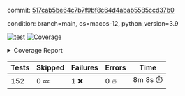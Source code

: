 commit: [517cab5be64c7b7f9bf8c64d4abab5585ccd37b0](https://github.com/rcmdnk/homebrew-file/tree/517cab5be64c7b7f9bf8c64d4abab5585ccd37b0)

condition: branch=main, os=macos-12, python_version=3.9

[![test](https://github.com/rcmdnk/homebrew-file/actions/workflows/test.yml/badge.svg)](https://github.com/rcmdnk/homebrew-file/actions/runs/6209462929)
<a href="https://github.com/rcmdnk/homebrew-file/blob/517cab5be64c7b7f9bf8c64d4abab5585ccd37b0/README.md"><img alt="Coverage" src="https://img.shields.io/badge/Coverage-54%25-orange.svg" /></a><details><summary>Coverage Report </summary><table><tr><th>File</th><th>Stmts</th><th>Miss</th><th>Cover</th><th>Missing</th></tr><tbody><tr><td colspan="5"><b>bin</b></td></tr><tr><td>&nbsp; &nbsp;<a href="https://github.com/rcmdnk/homebrew-file/blob/517cab5be64c7b7f9bf8c64d4abab5585ccd37b0/bin/brew-file">brew-file</a></td><td>1884</td><td>861</td><td>54%</td><td><a href="https://github.com/rcmdnk/homebrew-file/blob/517cab5be64c7b7f9bf8c64d4abab5585ccd37b0/bin/brew-file#L43-L58">43&ndash;58</a>, <a href="https://github.com/rcmdnk/homebrew-file/blob/517cab5be64c7b7f9bf8c64d4abab5585ccd37b0/bin/brew-file#L63-L65">63&ndash;65</a>, <a href="https://github.com/rcmdnk/homebrew-file/blob/517cab5be64c7b7f9bf8c64d4abab5585ccd37b0/bin/brew-file#L158">158</a>, <a href="https://github.com/rcmdnk/homebrew-file/blob/517cab5be64c7b7f9bf8c64d4abab5585ccd37b0/bin/brew-file#L273">273</a>, <a href="https://github.com/rcmdnk/homebrew-file/blob/517cab5be64c7b7f9bf8c64d4abab5585ccd37b0/bin/brew-file#L292">292</a>, <a href="https://github.com/rcmdnk/homebrew-file/blob/517cab5be64c7b7f9bf8c64d4abab5585ccd37b0/bin/brew-file#L357">357</a>, <a href="https://github.com/rcmdnk/homebrew-file/blob/517cab5be64c7b7f9bf8c64d4abab5585ccd37b0/bin/brew-file#L360-L363">360&ndash;363</a>, <a href="https://github.com/rcmdnk/homebrew-file/blob/517cab5be64c7b7f9bf8c64d4abab5585ccd37b0/bin/brew-file#L377-L382">377&ndash;382</a>, <a href="https://github.com/rcmdnk/homebrew-file/blob/517cab5be64c7b7f9bf8c64d4abab5585ccd37b0/bin/brew-file#L420-L425">420&ndash;425</a>, <a href="https://github.com/rcmdnk/homebrew-file/blob/517cab5be64c7b7f9bf8c64d4abab5585ccd37b0/bin/brew-file#L437">437</a>, <a href="https://github.com/rcmdnk/homebrew-file/blob/517cab5be64c7b7f9bf8c64d4abab5585ccd37b0/bin/brew-file#L440">440</a>, <a href="https://github.com/rcmdnk/homebrew-file/blob/517cab5be64c7b7f9bf8c64d4abab5585ccd37b0/bin/brew-file#L645">645</a>, <a href="https://github.com/rcmdnk/homebrew-file/blob/517cab5be64c7b7f9bf8c64d4abab5585ccd37b0/bin/brew-file#L647">647</a>, <a href="https://github.com/rcmdnk/homebrew-file/blob/517cab5be64c7b7f9bf8c64d4abab5585ccd37b0/bin/brew-file#L649">649</a>, <a href="https://github.com/rcmdnk/homebrew-file/blob/517cab5be64c7b7f9bf8c64d4abab5585ccd37b0/bin/brew-file#L666-L670">666&ndash;670</a>, <a href="https://github.com/rcmdnk/homebrew-file/blob/517cab5be64c7b7f9bf8c64d4abab5585ccd37b0/bin/brew-file#L683-L688">683&ndash;688</a>, <a href="https://github.com/rcmdnk/homebrew-file/blob/517cab5be64c7b7f9bf8c64d4abab5585ccd37b0/bin/brew-file#L698">698</a>, <a href="https://github.com/rcmdnk/homebrew-file/blob/517cab5be64c7b7f9bf8c64d4abab5585ccd37b0/bin/brew-file#L714">714</a>, <a href="https://github.com/rcmdnk/homebrew-file/blob/517cab5be64c7b7f9bf8c64d4abab5585ccd37b0/bin/brew-file#L718-L722">718&ndash;722</a>, <a href="https://github.com/rcmdnk/homebrew-file/blob/517cab5be64c7b7f9bf8c64d4abab5585ccd37b0/bin/brew-file#L740-L754">740&ndash;754</a>, <a href="https://github.com/rcmdnk/homebrew-file/blob/517cab5be64c7b7f9bf8c64d4abab5585ccd37b0/bin/brew-file#L847-L862">847&ndash;862</a>, <a href="https://github.com/rcmdnk/homebrew-file/blob/517cab5be64c7b7f9bf8c64d4abab5585ccd37b0/bin/brew-file#L890">890</a>, <a href="https://github.com/rcmdnk/homebrew-file/blob/517cab5be64c7b7f9bf8c64d4abab5585ccd37b0/bin/brew-file#L901-L902">901&ndash;902</a>, <a href="https://github.com/rcmdnk/homebrew-file/blob/517cab5be64c7b7f9bf8c64d4abab5585ccd37b0/bin/brew-file#L910">910</a>, <a href="https://github.com/rcmdnk/homebrew-file/blob/517cab5be64c7b7f9bf8c64d4abab5585ccd37b0/bin/brew-file#L923-L928">923&ndash;928</a>, <a href="https://github.com/rcmdnk/homebrew-file/blob/517cab5be64c7b7f9bf8c64d4abab5585ccd37b0/bin/brew-file#L932-L934">932&ndash;934</a>, <a href="https://github.com/rcmdnk/homebrew-file/blob/517cab5be64c7b7f9bf8c64d4abab5585ccd37b0/bin/brew-file#L938-L941">938&ndash;941</a>, <a href="https://github.com/rcmdnk/homebrew-file/blob/517cab5be64c7b7f9bf8c64d4abab5585ccd37b0/bin/brew-file#L1034-L1036">1034&ndash;1036</a>, <a href="https://github.com/rcmdnk/homebrew-file/blob/517cab5be64c7b7f9bf8c64d4abab5585ccd37b0/bin/brew-file#L1039">1039</a>, <a href="https://github.com/rcmdnk/homebrew-file/blob/517cab5be64c7b7f9bf8c64d4abab5585ccd37b0/bin/brew-file#L1045">1045</a>, <a href="https://github.com/rcmdnk/homebrew-file/blob/517cab5be64c7b7f9bf8c64d4abab5585ccd37b0/bin/brew-file#L1065-L1068">1065&ndash;1068</a>, <a href="https://github.com/rcmdnk/homebrew-file/blob/517cab5be64c7b7f9bf8c64d4abab5585ccd37b0/bin/brew-file#L1130">1130</a>, <a href="https://github.com/rcmdnk/homebrew-file/blob/517cab5be64c7b7f9bf8c64d4abab5585ccd37b0/bin/brew-file#L1159">1159</a>, <a href="https://github.com/rcmdnk/homebrew-file/blob/517cab5be64c7b7f9bf8c64d4abab5585ccd37b0/bin/brew-file#L1192">1192</a>, <a href="https://github.com/rcmdnk/homebrew-file/blob/517cab5be64c7b7f9bf8c64d4abab5585ccd37b0/bin/brew-file#L1195">1195</a>, <a href="https://github.com/rcmdnk/homebrew-file/blob/517cab5be64c7b7f9bf8c64d4abab5585ccd37b0/bin/brew-file#L1207">1207</a>, <a href="https://github.com/rcmdnk/homebrew-file/blob/517cab5be64c7b7f9bf8c64d4abab5585ccd37b0/bin/brew-file#L1209">1209</a>, <a href="https://github.com/rcmdnk/homebrew-file/blob/517cab5be64c7b7f9bf8c64d4abab5585ccd37b0/bin/brew-file#L1240">1240</a>, <a href="https://github.com/rcmdnk/homebrew-file/blob/517cab5be64c7b7f9bf8c64d4abab5585ccd37b0/bin/brew-file#L1244">1244</a>, <a href="https://github.com/rcmdnk/homebrew-file/blob/517cab5be64c7b7f9bf8c64d4abab5585ccd37b0/bin/brew-file#L1248-L1251">1248&ndash;1251</a>, <a href="https://github.com/rcmdnk/homebrew-file/blob/517cab5be64c7b7f9bf8c64d4abab5585ccd37b0/bin/brew-file#L1253-L1256">1253&ndash;1256</a>, <a href="https://github.com/rcmdnk/homebrew-file/blob/517cab5be64c7b7f9bf8c64d4abab5585ccd37b0/bin/brew-file#L1285-L1299">1285&ndash;1299</a>, <a href="https://github.com/rcmdnk/homebrew-file/blob/517cab5be64c7b7f9bf8c64d4abab5585ccd37b0/bin/brew-file#L1304-L1307">1304&ndash;1307</a>, <a href="https://github.com/rcmdnk/homebrew-file/blob/517cab5be64c7b7f9bf8c64d4abab5585ccd37b0/bin/brew-file#L1310-L1316">1310&ndash;1316</a>, <a href="https://github.com/rcmdnk/homebrew-file/blob/517cab5be64c7b7f9bf8c64d4abab5585ccd37b0/bin/brew-file#L1321">1321</a>, <a href="https://github.com/rcmdnk/homebrew-file/blob/517cab5be64c7b7f9bf8c64d4abab5585ccd37b0/bin/brew-file#L1329">1329</a>, <a href="https://github.com/rcmdnk/homebrew-file/blob/517cab5be64c7b7f9bf8c64d4abab5585ccd37b0/bin/brew-file#L1335-L1340">1335&ndash;1340</a>, <a href="https://github.com/rcmdnk/homebrew-file/blob/517cab5be64c7b7f9bf8c64d4abab5585ccd37b0/bin/brew-file#L1351-L1373">1351&ndash;1373</a>, <a href="https://github.com/rcmdnk/homebrew-file/blob/517cab5be64c7b7f9bf8c64d4abab5585ccd37b0/bin/brew-file#L1401">1401</a>, <a href="https://github.com/rcmdnk/homebrew-file/blob/517cab5be64c7b7f9bf8c64d4abab5585ccd37b0/bin/brew-file#L1417-L1424">1417&ndash;1424</a>, <a href="https://github.com/rcmdnk/homebrew-file/blob/517cab5be64c7b7f9bf8c64d4abab5585ccd37b0/bin/brew-file#L1429-L1445">1429&ndash;1445</a>, <a href="https://github.com/rcmdnk/homebrew-file/blob/517cab5be64c7b7f9bf8c64d4abab5585ccd37b0/bin/brew-file#L1450-L1454">1450&ndash;1454</a>, <a href="https://github.com/rcmdnk/homebrew-file/blob/517cab5be64c7b7f9bf8c64d4abab5585ccd37b0/bin/brew-file#L1468-L1515">1468&ndash;1515</a>, <a href="https://github.com/rcmdnk/homebrew-file/blob/517cab5be64c7b7f9bf8c64d4abab5585ccd37b0/bin/brew-file#L1518-L1549">1518&ndash;1549</a>, <a href="https://github.com/rcmdnk/homebrew-file/blob/517cab5be64c7b7f9bf8c64d4abab5585ccd37b0/bin/brew-file#L1554-L1588">1554&ndash;1588</a>, <a href="https://github.com/rcmdnk/homebrew-file/blob/517cab5be64c7b7f9bf8c64d4abab5585ccd37b0/bin/brew-file#L1593-L1674">1593&ndash;1674</a>, <a href="https://github.com/rcmdnk/homebrew-file/blob/517cab5be64c7b7f9bf8c64d4abab5585ccd37b0/bin/brew-file#L1677-L1686">1677&ndash;1686</a>, <a href="https://github.com/rcmdnk/homebrew-file/blob/517cab5be64c7b7f9bf8c64d4abab5585ccd37b0/bin/brew-file#L1699">1699</a>, <a href="https://github.com/rcmdnk/homebrew-file/blob/517cab5be64c7b7f9bf8c64d4abab5585ccd37b0/bin/brew-file#L1704">1704</a>, <a href="https://github.com/rcmdnk/homebrew-file/blob/517cab5be64c7b7f9bf8c64d4abab5585ccd37b0/bin/brew-file#L1709-L1748">1709&ndash;1748</a>, <a href="https://github.com/rcmdnk/homebrew-file/blob/517cab5be64c7b7f9bf8c64d4abab5585ccd37b0/bin/brew-file#L1752-L1861">1752&ndash;1861</a>, <a href="https://github.com/rcmdnk/homebrew-file/blob/517cab5be64c7b7f9bf8c64d4abab5585ccd37b0/bin/brew-file#L1871-L1883">1871&ndash;1883</a>, <a href="https://github.com/rcmdnk/homebrew-file/blob/517cab5be64c7b7f9bf8c64d4abab5585ccd37b0/bin/brew-file#L1887">1887</a>, <a href="https://github.com/rcmdnk/homebrew-file/blob/517cab5be64c7b7f9bf8c64d4abab5585ccd37b0/bin/brew-file#L1896-L1976">1896&ndash;1976</a>, <a href="https://github.com/rcmdnk/homebrew-file/blob/517cab5be64c7b7f9bf8c64d4abab5585ccd37b0/bin/brew-file#L1984-L2029">1984&ndash;2029</a>, <a href="https://github.com/rcmdnk/homebrew-file/blob/517cab5be64c7b7f9bf8c64d4abab5585ccd37b0/bin/brew-file#L2032-L2039">2032&ndash;2039</a>, <a href="https://github.com/rcmdnk/homebrew-file/blob/517cab5be64c7b7f9bf8c64d4abab5585ccd37b0/bin/brew-file#L2043-L2044">2043&ndash;2044</a>, <a href="https://github.com/rcmdnk/homebrew-file/blob/517cab5be64c7b7f9bf8c64d4abab5585ccd37b0/bin/brew-file#L2049-L2093">2049&ndash;2093</a>, <a href="https://github.com/rcmdnk/homebrew-file/blob/517cab5be64c7b7f9bf8c64d4abab5585ccd37b0/bin/brew-file#L2102-L2138">2102&ndash;2138</a>, <a href="https://github.com/rcmdnk/homebrew-file/blob/517cab5be64c7b7f9bf8c64d4abab5585ccd37b0/bin/brew-file#L2141-L2147">2141&ndash;2147</a>, <a href="https://github.com/rcmdnk/homebrew-file/blob/517cab5be64c7b7f9bf8c64d4abab5585ccd37b0/bin/brew-file#L2151-L2159">2151&ndash;2159</a>, <a href="https://github.com/rcmdnk/homebrew-file/blob/517cab5be64c7b7f9bf8c64d4abab5585ccd37b0/bin/brew-file#L2181-L2182">2181&ndash;2182</a>, <a href="https://github.com/rcmdnk/homebrew-file/blob/517cab5be64c7b7f9bf8c64d4abab5585ccd37b0/bin/brew-file#L2186">2186</a>, <a href="https://github.com/rcmdnk/homebrew-file/blob/517cab5be64c7b7f9bf8c64d4abab5585ccd37b0/bin/brew-file#L2197-L2198">2197&ndash;2198</a>, <a href="https://github.com/rcmdnk/homebrew-file/blob/517cab5be64c7b7f9bf8c64d4abab5585ccd37b0/bin/brew-file#L2208-L2377">2208&ndash;2377</a>, <a href="https://github.com/rcmdnk/homebrew-file/blob/517cab5be64c7b7f9bf8c64d4abab5585ccd37b0/bin/brew-file#L2383-L2538">2383&ndash;2538</a>, <a href="https://github.com/rcmdnk/homebrew-file/blob/517cab5be64c7b7f9bf8c64d4abab5585ccd37b0/bin/brew-file#L2566">2566</a>, <a href="https://github.com/rcmdnk/homebrew-file/blob/517cab5be64c7b7f9bf8c64d4abab5585ccd37b0/bin/brew-file#L2591">2591</a>, <a href="https://github.com/rcmdnk/homebrew-file/blob/517cab5be64c7b7f9bf8c64d4abab5585ccd37b0/bin/brew-file#L2668">2668</a>, <a href="https://github.com/rcmdnk/homebrew-file/blob/517cab5be64c7b7f9bf8c64d4abab5585ccd37b0/bin/brew-file#L2673-L2684">2673&ndash;2684</a>, <a href="https://github.com/rcmdnk/homebrew-file/blob/517cab5be64c7b7f9bf8c64d4abab5585ccd37b0/bin/brew-file#L2708-L2716">2708&ndash;2716</a>, <a href="https://github.com/rcmdnk/homebrew-file/blob/517cab5be64c7b7f9bf8c64d4abab5585ccd37b0/bin/brew-file#L2733">2733</a>, <a href="https://github.com/rcmdnk/homebrew-file/blob/517cab5be64c7b7f9bf8c64d4abab5585ccd37b0/bin/brew-file#L2739">2739</a>, <a href="https://github.com/rcmdnk/homebrew-file/blob/517cab5be64c7b7f9bf8c64d4abab5585ccd37b0/bin/brew-file#L2751">2751</a>, <a href="https://github.com/rcmdnk/homebrew-file/blob/517cab5be64c7b7f9bf8c64d4abab5585ccd37b0/bin/brew-file#L2767">2767</a>, <a href="https://github.com/rcmdnk/homebrew-file/blob/517cab5be64c7b7f9bf8c64d4abab5585ccd37b0/bin/brew-file#L2779">2779</a>, <a href="https://github.com/rcmdnk/homebrew-file/blob/517cab5be64c7b7f9bf8c64d4abab5585ccd37b0/bin/brew-file#L2781-L2785">2781&ndash;2785</a>, <a href="https://github.com/rcmdnk/homebrew-file/blob/517cab5be64c7b7f9bf8c64d4abab5585ccd37b0/bin/brew-file#L2789-L2792">2789&ndash;2792</a>, <a href="https://github.com/rcmdnk/homebrew-file/blob/517cab5be64c7b7f9bf8c64d4abab5585ccd37b0/bin/brew-file#L2795-L2798">2795&ndash;2798</a>, <a href="https://github.com/rcmdnk/homebrew-file/blob/517cab5be64c7b7f9bf8c64d4abab5585ccd37b0/bin/brew-file#L2801-L2809">2801&ndash;2809</a>, <a href="https://github.com/rcmdnk/homebrew-file/blob/517cab5be64c7b7f9bf8c64d4abab5585ccd37b0/bin/brew-file#L2838-L2845">2838&ndash;2845</a>, <a href="https://github.com/rcmdnk/homebrew-file/blob/517cab5be64c7b7f9bf8c64d4abab5585ccd37b0/bin/brew-file#L2856-L2863">2856&ndash;2863</a>, <a href="https://github.com/rcmdnk/homebrew-file/blob/517cab5be64c7b7f9bf8c64d4abab5585ccd37b0/bin/brew-file#L2944-L2946">2944&ndash;2946</a>, <a href="https://github.com/rcmdnk/homebrew-file/blob/517cab5be64c7b7f9bf8c64d4abab5585ccd37b0/bin/brew-file#L2967">2967</a>, <a href="https://github.com/rcmdnk/homebrew-file/blob/517cab5be64c7b7f9bf8c64d4abab5585ccd37b0/bin/brew-file#L2973">2973</a>, <a href="https://github.com/rcmdnk/homebrew-file/blob/517cab5be64c7b7f9bf8c64d4abab5585ccd37b0/bin/brew-file#L2984-L3596">2984&ndash;3596</a>, <a href="https://github.com/rcmdnk/homebrew-file/blob/517cab5be64c7b7f9bf8c64d4abab5585ccd37b0/bin/brew-file#L3600">3600</a></td></tr><tr><td><b>TOTAL</b></td><td><b>1884</b></td><td><b>861</b></td><td><b>54%</b></td><td>&nbsp;</td></tr></tbody></table></details>

| Tests | Skipped | Failures | Errors | Time |
| ----- | ------- | -------- | -------- | ------------------ |
| 152 | 0 :zzz: | 1 :x: | 0 :fire: | 8m 8s :stopwatch: |


